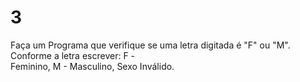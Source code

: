# 3
Faça um Programa que verifique se uma letra digitada é "F" ou "M". Conforme a letra escrever: F -    
Feminino, M - Masculino, Sexo Inválido.